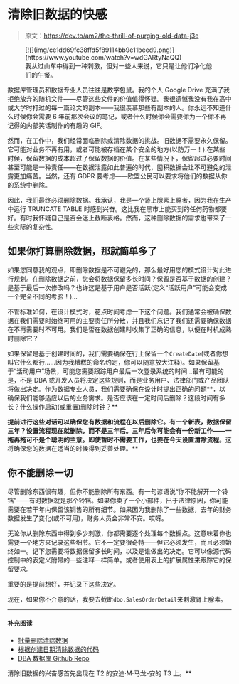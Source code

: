 # 清除旧数据的快感

> 原文：<https://dev.to/am2/the-thrill-of-purging-old-data-j3e>

<figure>[![](img/ce1dd69fc38ffd5f89114bb9e11beed9.png)](https://www.youtube.com/watch?v=wdGARtyNaQQ) 

<figcaption id="caption-attachment-1737">我从过山车中得到一种刺激，但对一些人来说，它只是让他们净化他们的午餐。</figcaption>

</figure>

数据库管理员和数据专业人员往往是数字包鼠。我的个人 Google Drive 充满了我拒绝放弃的随机文件——尽管这些文件的价值值得怀疑。我很遗憾我没有我在高中或大学时打过的每一篇论文的副本——我很羡慕那些有副本的人。你永远不知道什么时候你会需要 6 年前那次会议的笔记，或者什么时候你会需要你为一个你不再记得的内部笑话制作的有趣的 GIF。

然而，在工作中，我们经常面临删除或清除数据的挑战。旧数据不需要永久保留。它可能对业务不再有用，或者可能被存档在某个安全的地方(以防万一！).在某些时候，保留数据的成本超过了保留数据的价值。在某些情况下，保留超过必要时间甚至可能是一种责任——在数据泄露如此普遍的时代，囤积数据会让不可避免的泄露更加痛苦。当然，还有 GDPR 要考虑——欧盟公民可以要求将他们的数据从你的系统中删除。

因此，我们最终必须删除数据。我承认，我是一个肾上腺素上瘾者，因为我在生产中运行 TRUNCATE TABLE 时感到兴奋。这比我在黑市上能买到的任何药物都要好。有时我怀疑自己是否会迷上截断表格。然而，这种删除数据的需求也带来了一些实际的复杂性。

## 如果你打算删除数据，那就简单多了

如果您同意我的观点，即删除数据是不可避免的，那么最好用您的模式设计对此进行规划。在删除数据之前，您会将数据保留多长时间？保留是否基于数据的创建？是基于最后一次修改吗？也许这是基于用户是否活跃(定义“活跃用户”可能会变成一个完全不同的考验！)…

不管标准如何，在设计模式时，花点时间考虑一下这个问题。我们通常会被确保数据在我们需要时始终可用的主要责任所分散，并且我们忘记了我们还需要确保数据在不再需要时不可用。我们是否在数据创建时收集了正确的信息，以便在时机成熟时删除它？

如果保留是基于创建时间的，我们需要确保在行上保留一个`CreateDate`(或者你想叫它什么都行……因为我糟糕的命名约定，你可以随意放大注释)。如果保留基于“活动用户”场景，可能您需要跟踪用户最后一次登录系统的时间…最有可能的是，不是 DBA 或开发人员将决定这些规则，而是业务用户、法律部门或产品团队将做出决定。作为数据专业人员，我们需要确保在设计时提出正确的问题**，以确保我们能够适应以后的业务需求。是否应该在一定时间后删除？这段时间有多长？什么操作启动(或重置)删除时钟？**

 **提前进行这些对话可以确保您有数据和流程在以后删除它。有一个新表，数据保留三年？设置流程现在就删除，而不是三年后。三年后你可能会有一份新工作——一拖再拖可不是个聪明的主意。即使暂时不需要工作，也要在今天设置清除流程**。这将确保您的数据在适当的时候得到妥善处理。**

## 你不能删除一切

尽管删除东西很有趣，但你不能删除所有东西。有一句谚语说“你不能解开一个铃铛”——有时数据就是那个铃铛。如果你卖了一个小部件，出于法律原因，你可能需要在若干年内保留该销售的所有细节。如果因为我删除了一些数据，去年的财务数据发生了变化(或不可用)，财务人员会非常不安。哎呀。

无论你从删除东西中得到多少刺激，你都需要逐个处理每个数据点。这意味着你也需要一个地方来记录这些细节。它不一定要很奇特——但它必须发生，而且必须始终如一。记下您需要将数据保留多长时间，以及是谁做出的决定。它可以像源代码控制中的表定义附带的一些注释一样简单。或者使用表上的扩展属性来跟踪它的保留要求。

重要的是提前想好，并记录下这些决定。

现在，如果你不介意的话，我要去截断`dbo.SalesOrderDetail`来刺激肾上腺素。

* * *

#### 补充阅读

*   [批量删除清除数据](https://dev.to/2019/04/purging-data-with-batched-deletes/)
*   [根据创建日期清除数据的代码](https://dev.to/2019/04/code-to-purge-data-on-creation-date/)
*   [DBA 数据库 Github Repo](https://github.com/amtwo/dba-database)

清除旧数据的兴奋感首先出现在 T2 的安迪·M·马龙-安的 T3 上。**